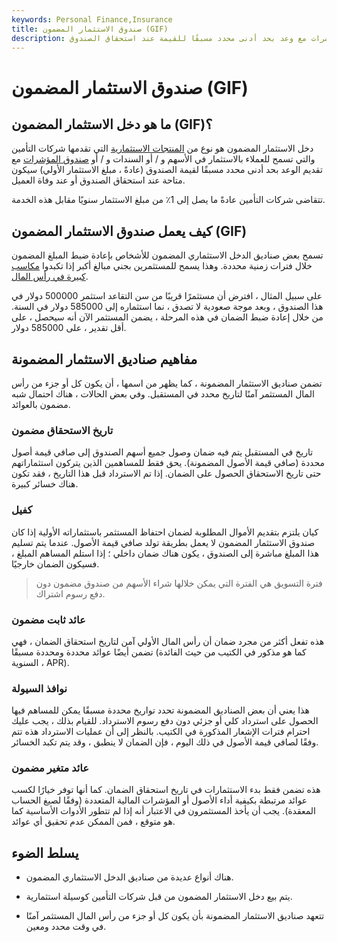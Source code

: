 ```yaml
---
keywords: Personal Finance,Insurance
title: صندوق الاستثمار المضمون (GIF)
description: يسمح صندوق الاستثمار المضمون للعميل بالاستثمار في صندوق الأسهم أو السندات أو المؤشرات مع وعد بحد أدنى محدد مسبقًا للقيمة عند استحقاق الصندوق.
---
```


# صندوق الاستثمار المضمون (GIF)
## ما هو دخل الاستثمار المضمون (GIF)؟

دخل الاستثمار المضمون هو نوع من [المنتجات الاستثمارية](/investment-product) التي تقدمها شركات التأمين والتي تسمح للعملاء بالاستثمار في الأسهم و / أو السندات و / أو [صندوق المؤشرات](/indexfund) مع تقديم الوعد بحد أدنى محدد مسبقًا لقيمة الصندوق (عادةً ، مبلغ الاستثمار الأولي) سيكون متاحة عند استحقاق الصندوق أو عند وفاة العميل.

تتقاضى شركات التأمين عادةً ما يصل إلى 1٪ من مبلغ الاستثمار سنويًا مقابل هذه الخدمة.

## كيف يعمل صندوق الاستثمار المضمون (GIF)

تسمح بعض صناديق الدخل الاستثماري المضمون للأشخاص بإعادة ضبط المبلغ المضمون خلال فترات زمنية محددة. وهذا يسمح للمستثمرين بجني مبالغ أكبر إذا تكبدوا [مكاسب كبيرة في رأس المال](/capitalgain).

على سبيل المثال ، افترض أن مستثمرًا قريبًا من سن التقاعد استثمر 500000 دولار في هذا الصندوق ، وبعد موجة صعودية لا تصدق ، نما استثماره إلى 585000 دولار في السنة. من خلال إعادة ضبط الضمان في هذه المرحلة ، يضمن المستثمر الآن أنه سيحصل ، على أقل تقدير ، على 585000 دولار.

## مفاهيم صناديق الاستثمار المضمونة

تضمن صناديق الاستثمار المضمونة ، كما يظهر من اسمها ، أن يكون كل أو جزء من رأس المال المستثمر آمنًا لتاريخ محدد في المستقبل. وفي بعض الحالات ، هناك احتمال شبه مضمون بالعوائد.

### تاريخ الاستحقاق مضمون

تاريخ في المستقبل يتم فيه ضمان وصول جميع أسهم الصندوق إلى صافي قيمة أصول محددة (صافي قيمة الأصول المضمونة). يحق فقط للمساهمين الذين يتركون استثماراتهم حتى تاريخ الاستحقاق الحصول على الضمان. إذا تم الاسترداد قبل هذا التاريخ ، فقد تكون هناك خسائر كبيرة.

### كفيل

كيان يلتزم بتقديم الأموال المطلوبة لضمان احتفاظ المستثمر باستثماراته الأولية إذا كان صندوق الاستثمار المضمون لا يعمل بطريقة تولد صافي قيمة الأصول. عندما يتم تسليم هذا المبلغ مباشرة إلى الصندوق ، يكون هناك ضمان داخلي ؛ إذا استلم المساهم المبلغ ، فسيكون الضمان خارجيًا.

> فترة التسويق هي الفترة التي يمكن خلالها شراء الأسهم من صندوق مضمون دون دفع رسوم اشتراك.

>

### عائد ثابت مضمون

هذه تفعل أكثر من مجرد ضمان أن رأس المال الأولي آمن لتاريخ استحقاق الضمان ، فهي تضمن أيضًا عوائد محددة ومحددة مسبقًا (كما هو مذكور في الكتيب من حيث الفائدة السنوية ، APR).

### نوافذ السيولة

هذا يعني أن بعض الصناديق المضمونة تحدد تواريخ محددة مسبقًا يمكن للمساهم فيها الحصول على استرداد كلي أو جزئي دون دفع رسوم الاسترداد. للقيام بذلك ، يجب عليك احترام فترات الإشعار المذكورة في الكتيب. بالنظر إلى أن عمليات الاسترداد هذه تتم وفقًا لصافي قيمة الأصول في ذلك اليوم ، فإن الضمان لا ينطبق ، وقد يتم تكبد الخسائر.

### عائد متغير مضمون

هذه تضمن فقط بدء الاستثمارات في تاريخ استحقاق الضمان. كما أنها توفر خيارًا لكسب عوائد مرتبطة بكيفية أداء الأصول أو المؤشرات المالية المتعددة (وفقًا لصيغ الحساب المعقدة). يجب أن يأخذ المستثمرون في الاعتبار أنه إذا لم تتطور الأدوات الأساسية كما هو متوقع ، فمن الممكن عدم تحقيق أي عوائد.

## يسلط الضوء

- هناك أنواع عديدة من صناديق الدخل الاستثماري المضمون.

- يتم بيع دخل الاستثمار المضمون من قبل شركات التأمين كوسيلة استثمارية.

- تتعهد صناديق الاستثمار المضمونة بأن يكون كل أو جزء من رأس المال المستثمر آمنًا في وقت محدد ومعين.


